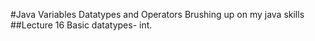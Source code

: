 #Java Variables Datatypes and Operators
Brushing up on my java skills
##Lecture 16
Basic datatypes- int.